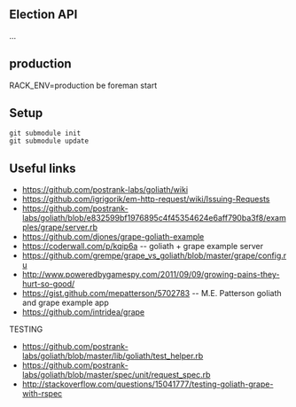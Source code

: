 ## Election API

...

## production

RACK_ENV=production be foreman start

## Setup

```
git submodule init
git submodule update
```

## Useful links

 * https://github.com/postrank-labs/goliath/wiki
 * https://github.com/igrigorik/em-http-request/wiki/Issuing-Requests
 * https://github.com/postrank-labs/goliath/blob/e832599bf1976895c4f45354624e6aff790ba3f8/examples/grape/server.rb
 * https://github.com/djones/grape-goliath-example
 * https://coderwall.com/p/kqip6a -- goliath + grape example server
 * https://github.com/grempe/grape_vs_goliath/blob/master/grape/config.ru
 * http://www.poweredbygamespy.com/2011/09/09/growing-pains-they-hurt-so-good/
 * https://gist.github.com/mepatterson/5702783 -- M.E. Patterson goliath and grape example app
 * https://github.com/intridea/grape

TESTING
 * https://github.com/postrank-labs/goliath/blob/master/lib/goliath/test_helper.rb
 * https://github.com/postrank-labs/goliath/blob/master/spec/unit/request_spec.rb
 * http://stackoverflow.com/questions/15041777/testing-goliath-grape-with-rspec





